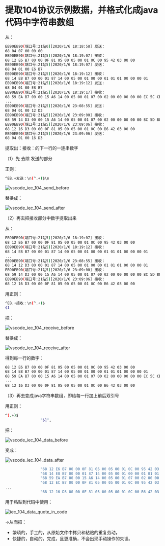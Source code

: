 # 提取104协议示例数据，并格式化成java代码中字符串数组

从：

```bash
EB90EB90(端口号:21站0)[2020/1/6 18:18:58] 发送：
68 04 07 00 00 00 
EB90EB90(端口号:21站5)[2020/1/6 18:19:07] 接收：
68 12 E6 B7 00 00 0F 81 05 00 05 00 01 0C 00 95 42 03 00 00 
EB90EB90(端口号:21站5)[2020/1/6 18:19:07] 发送：
68 04 01 00 E6 B7 
EB90EB90(端口号:21站5)[2020/1/6 18:19:12] 接收：
68 14 E8 B7 00 00 01 87 14 00 05 00 01 00 00 01 01 01 00 00 00 01 
EB90EB90(端口号:21站5)[2020/1/6 18:19:12] 发送：
68 04 01 00 E8 B7 
EB90EB90(端口号:21站5)[2020/1/6 18:19:17] 接收：
68 59 EA B7 00 00 15 A6 14 00 05 00 01 07 00 02 00 00 00 00 00 EC 5C CB 5C DF 5C 45 00 01 00 FE FF 7C 00 94 02 00 00 00 00 00 00 00 00 00 00 00 00 00 00 00 00 00 00 00 00 00 00 00 00 00 00 86 13 00 00 02 00 00 00 00 00 FE FF 00 00 00 00 87 00 00 00 00 00 02 00 00 00 00 00 
...
EB90EB90(端口号:21站5)[2020/1/6 23:08:55] 发送：
68 04 01 00 12 D3 
EB90EB90(端口号:21站5)[2020/1/6 23:09:00] 接收：
68 59 14 D3 00 00 15 A6 14 00 05 00 01 07 00 02 00 00 00 00 00 BC 5D 88 5D A7 5D 44 00 01 00 FE FF 7C 00 84 02 00 00 00 00 00 00 00 00 00 00 00 00 00 00 00 00 00 00 00 00 00 00 00 00 00 00 88 13 00 00 02 00 00 00 00 00 FE FF 00 00 00 00 B6 00 00 00 00 00 02 00 00 00 00 00 
EB90EB90(端口号:21站5)[2020/1/6 23:09:06] 接收：
68 12 16 D3 00 00 0F 81 05 00 05 00 01 0C 00 B6 42 03 00 00 
EB90EB90(端口号:21站5)[2020/1/6 23:09:06] 发送：
68 04 01 00 16 D3 
```

提取出：接收：的下一行的一连串数字

（1）先 去除 发送的部分

正则：

```bash
^EB.+发送：\n(^.+)$\n

```

![vscode_iec_104_send_before](../../../assets/img/vscode_iec_104_send_before.png)

替换成：

![vscode_iec_104_send_after](../../../assets/img/vscode_iec_104_send_after.png)

（2）再去把接收部分中数字提取出来

从：

```bash
EB90EB90(端口号:21站5)[2020/1/6 18:19:07] 接收：
68 12 E6 B7 00 00 0F 81 05 00 05 00 01 0C 00 95 42 03 00 00 
EB90EB90(端口号:21站5)[2020/1/6 18:19:12] 接收：
68 14 E8 B7 00 00 01 87 14 00 05 00 01 00 00 01 01 01 00 00 00 01 
...
EB90EB90(端口号:21站5)[2020/1/6 23:08:55] 接收：
68 14 12 D3 00 00 01 87 14 00 05 00 01 00 00 01 01 01 00 00 00 01 
EB90EB90(端口号:21站5)[2020/1/6 23:09:00] 接收：
68 59 14 D3 00 00 15 A6 14 00 05 00 01 07 00 02 00 00 00 00 00 BC 5D 88 5D A7 5D 44 00 01 00 FE FF 7C 00 84 02 00 00 00 00 00 00 00 00 00 00 00 00 00 00 00 00 00 00 00 00 00 00 00 00 00 00 88 13 00 00 02 00 00 00 00 00 FE FF 00 00 00 00 B6 00 00 00 00 00 02 00 00 00 00 00 
EB90EB90(端口号:21站5)[2020/1/6 23:09:06] 接收：
68 12 16 D3 00 00 0F 81 05 00 05 00 01 0C 00 B6 42 03 00 00 

```

用正则：

```bash
^EB.+接收：\n(^.+)$
$1
```

把：

![vscode_iec_104_receive_before](../../../assets/img/vscode_iec_104_receive_before.png)

替换成：

![vscode_iec_104_receive_after](../../../assets/img/vscode_iec_104_receive_after.png)

得到每一行的数字：

```bash
68 12 E6 B7 00 00 0F 81 05 00 05 00 01 0C 00 95 42 03 00 00 
68 14 E8 B7 00 00 01 87 14 00 05 00 01 00 00 01 01 01 00 00 00 01 
68 59 EA B7 00 00 15 A6 14 00 05 00 01 07 00 02 00 00 00 00 00 EC 5C CB 5C DF 5C 45 00 01 00 FE FF 7C 00 94 02 00 00 00 00 00 00 00 00 00 00 00 00 00 00 00 00 00 00 00 00 00 00 00 00 00 00 86 13 00 00 02 00 00 00 00 00 FE FF 00 00 00 00 87 00 00 00 00 00 02 00 00 00 00 00 
...
68 12 16 D3 00 00 0F 81 05 00 05 00 01 0C 00 B6 42 03 00 00 
```

（3）再去变成java字符串数组，即给每一行加上前后双引号

用正则：

```bash
^(.+)$
                "$1",
```

把：

![vscode_iec_104_data_before](../../../assets/img/vscode_iec_104_data_before.png)

变成：

![vscode_iec_104_data_after](../../../assets/img/vscode_iec_104_data_after.png)

```bash
                "68 12 E6 B7 00 00 0F 81 05 00 05 00 01 0C 00 95 42 03 00 00 ",
                "68 14 E8 B7 00 00 01 87 14 00 05 00 01 00 00 01 01 01 00 00 00 01 ",
                "68 59 EA B7 00 00 15 A6 14 00 05 00 01 07 00 02 00 00 00 00 00 EC 5C CB 5C DF 5C 45 00 01 00 FE FF 7C 00 94 02 00 00 00 00 00 00 00 00 00 00 00 00 00 00 00 00 00 00 00 00 00 00 00 00 00 00 86 13 00 00 02 00 00 00 00 00 FE FF 00 00 00 00 87 00 00 00 00 00 02 00 00 00 00 00 ",
                "68 12 EC B7 00 00 0F 81 05 00 05 00 01 0C 00 95 42 03 00 00 ",
...
                "68 12 16 D3 00 00 0F 81 05 00 05 00 01 0C 00 B6 42 03 00 00 ",
```

用于粘贴到代码中使用：

![iec_104_data_quote_in_code](../../../assets/img/iec_104_data_quote_in_code.png)

->从而把：

* 繁琐的，手工的，从原始文件中拷贝和粘贴的重复劳动，
* 快捷的，自动的，完成，且更准确，不会出现手动操作的失误。
